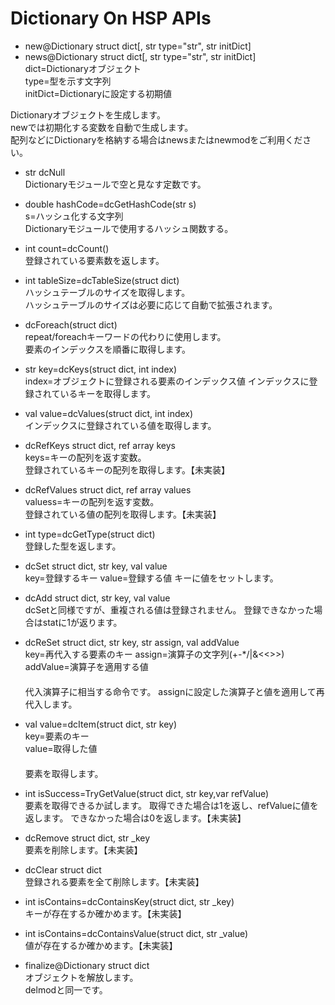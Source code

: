 # Dictionary On HSP APIs
* new@Dictionary struct dict[, str type="str", str initDict]  
* news@Dictionary struct dict[, str type="str", str initDict]  
dict=Dictionaryオブジェクト  
type=型を示す文字列  
initDict=Dictionaryに設定する初期値  

Dictionaryオブジェクトを生成します。  
newでは初期化する変数を自動で生成します。  
配列などにDictionaryを格納する場合はnewsまたはnewmodをご利用ください。

* str dcNull  
Dictionaryモジュールで空と見なす定数です。  

* double hashCode=dcGetHashCode(str s)  
s=ハッシュ化する文字列  
Dictionaryモジュールで使用するハッシュ関数する。  

* int count=dcCount()  
登録されている要素数を返します。  

* int tableSize=dcTableSize(struct dict)  
ハッシュテーブルのサイズを取得します。  
ハッシュテーブルのサイズは必要に応じて自動で拡張されます。  

* dcForeach(struct dict)  
repeat/foreachキーワードの代わりに使用します。  
要素のインデックスを順番に取得します。  

* str key=dcKeys(struct dict, int index)  
index=オブジェクトに登録される要素のインデックス値
インデックスに登録されているキーを取得します。

* val value=dcValues(struct dict, int index)  
インデックスに登録されている値を取得します。  

* dcRefKeys struct dict, ref array keys  
keys=キーの配列を返す変数。  
登録されているキーの配列を取得します。【未実装】  

* dcRefValues struct dict, ref array values  
valuess=キーの配列を返す変数。  
登録されている値の配列を取得します。【未実装】  

* int type=dcGetType(struct dict)  
登録した型を返します。  

* dcSet struct dict, str key, val value  
key=登録するキー
value=登録する値
キーに値をセットします。  

* dcAdd struct dict, str key, val value  
dcSetと同様ですが、重複される値は登録されません。
登録できなかった場合はstatに1が返ります。

* dcReSet struct dict, str key, str assign, val addValue  
key=再代入する要素のキー
assign=演算子の文字列(+-*/\|&<<>>)
addValue=演算子を適用する値  
　  
代入演算子に相当する命令です。
assignに設定した演算子と値を適用して再代入します。

* val value=dcItem(struct dict, str key)  
key=要素のキー  
value=取得した値  
　  
要素を取得します。

* int isSuccess=TryGetValue(struct dict, str key,var refValue)  
要素を取得できるか試します。
取得できた場合は1を返し、refValueに値を返します。
できなかった場合は0を返します。【未実装】  

* dcRemove struct dict, str _key  
要素を削除します。【未実装】  

* dcClear struct dict  
登録される要素を全て削除します。【未実装】  

* int isContains=dcContainsKey(struct dict, str _key)  
キーが存在するか確かめます。【未実装】  

* int isContains=dcContainsValue(struct dict, str _value)  
値が存在するか確かめます。【未実装】  

* finalize@Dictionary struct dict  
オブジェクトを解放します。  
delmodと同一です。
